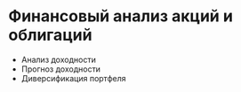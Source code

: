 # Финансовый анализ акций и облигаций

- Анализ доходности
- Прогноз доходности
- Диверсификация портфеля

